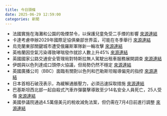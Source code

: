 ```yaml
---
title: 今日頭條
date: 2025-06-29 12:59:00
categories: 新聞            
---
```

- 法國實施在海灘和公園的吸煙禁令，以保護兒童免受二手煙的影響 [來源連結](https://www.theguardian.com/world/2025/jun/29/france-implements-smoking-ban-at-beaches-and-parks-in-step-towards-tobacco-free-generation)
- 卡達考慮申辦2029年國際足協俱樂部世界盃，可能在冬季舉行 [來源連結](https://www.theguardian.com/football/2025/jun/29/qatar-weighing-up-bid-fifa-2029-club-world-cup-that-could-be-played-in-winter)
- 烏克蘭東部關鍵城市遭受俄羅斯軍隊新一輪攻擊 [來源連結](https://www.theguardian.com/world/2025/jun/29/ukraine-war-briefing-key-eastern-ukrainian-city-under-assault-as-russia-hails-cooperation-with-north-korea)
- 英格蘭因空氣污染導致哮喘發作就診人數上升45% [來源連結](https://www.theguardian.com/society/2025/jun/29/england-air-pollution-gp-visits-for-asthma-attacks-rise-45-per-cent)
- 英國國家公路交通安全管理局對特斯拉無人駕駛出租車服務展開調查 [來源連結](https://www.theguardian.com/technology/2025/jun/29/elon-musk-tesla-robotaxi)
- 伊朗與以色列達成口頭停火協議，但局勢仍然不穩定 [來源連結](https://www.theguardian.com/commentisfree/2025/jun/29/iran-israel-ceasefire-netanyahu-forever-war)
- 英國廣播公司（BBC）面臨有關對以色列和巴勒斯坦報導偏見的指控 [來源連結](https://www.theguardian.com/media/2025/jun/29/bbc-reckons-with-bias-accusations-over-israel-and-palestine-coverage)
- 日本首相石破茂表示，為緩解通脹壓力，必須迅速採取措施 [來源連結](https://www.japantimes.co.jp/news/2025/06/29/japan/politics/easing-japans-inflation/)
- 巴基斯坦西北部一起自殺式汽車炸彈襲擊導致至少14名安全人員死亡，25人受傷 [來源連結](https://www.thehindu.com/news/the-hindu-morning-digest-june-29-2025/article69749698.ece)
- 美國參議院通過4.5萬億美元的稅收減免法案，但仍需在7月4日前進行調整 [來源連結](https://www.japantimes.co.jp/news/2025/06/29/world/politics/us-congress-trump-tax-bill/)



